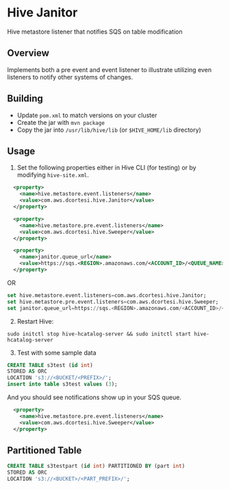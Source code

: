 # Hive Janitor

Hive metastore listener that notifies SQS on table modification

## Overview

Implements both a pre event and event listener to illustrate utilizing even listeners to notify other systems of changes.

## Building

- Update `pom.xml` to match versions on your cluster
- Create the jar with `mvn package`
- Copy the jar into `/usr/lib/hive/lib` (or `$HIVE_HOME/lib` directory)

## Usage

1. Set the following properties either in Hive CLI (for testing) or by modifying `hive-site.xml`.

```xml
  <property>
    <name>hive.metastore.event.listeners</name>
    <value>com.aws.dcortesi.hive.Janitor</value>
  </property>

  <property>
    <name>hive.metastore.pre.event.listeners</name>
    <value>com.aws.dcortesi.hive.Sweeper</value>
  </property>

  <property>
    <name>janitor.queue_url</name>
    <value>https://sqs.<REGION>.amazonaws.com/<ACCOUNT_ID>/<QUEUE_NAME></value>
  </property>
```

OR

```sql
set hive.metastore.event.listeners=com.aws.dcortesi.hive.Janitor;
set hive.metastore.pre.event.listeners=com.aws.dcortesi.hive.Sweeper;
set janitor.queue_url=https://sqs.<REGION>.amazonaws.com/<ACCOUNT_ID>/<QUEUE_NAME>;
```

2. Restart Hive:

```shell
sudo initctl stop hive-hcatalog-server && sudo initctl start hive-hcatalog-server
```


3. Test with some sample data


```sql
CREATE TABLE s3test (id int)
STORED AS ORC
LOCATION 's3://<BUCKET/<PREFIX>/';
insert into table s3test values (3);
```

And you should see notifications show up in your SQS queue.


```xml
  <property>
    <name>hive.metastore.pre.event.listeners</name>
    <value>com.aws.dcortesi.hive.Sweeper</value>
  </property>
```


## Partitioned Table

```sql
CREATE TABLE s3testpart (id int) PARTITIONED BY (part int)
STORED AS ORC
LOCATION 's3://<BUCKET>/<PART_PREFIX>/';
```